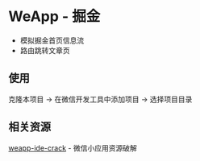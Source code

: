 WeApp - 掘金
========

* 模拟掘金首页信息流
* 路由跳转文章页

## 使用

克隆本项目 -> 在微信开发工具中添加项目 -> 选择项目目录

## 相关资源

[weapp-ide-crack](https://github.com/gavinkwoe/weapp-ide-crack/blob/master/README.md) - 微信小应用资源破解



